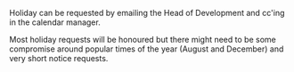 
Holiday can be requested by emailing the Head of Development and cc'ing in the calendar manager.

Most holiday requests will be honoured but there might need to be some compromise around popular times of the year (August and December) and very short notice requests.